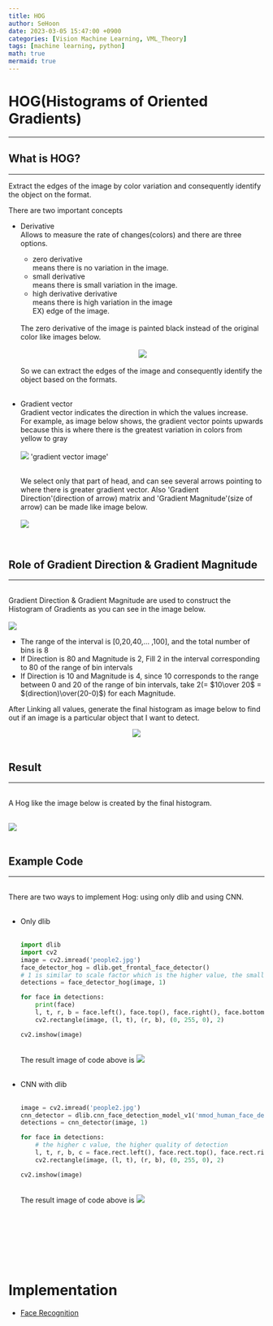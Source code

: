 ```yaml
---
title: HOG
author: SeHoon
date: 2023-03-05 15:47:00 +0900
categories: [Vision Machine Learning, VML_Theory]
tags: [machine learning, python]
math: true
mermaid: true
---
```


# HOG(Histograms of Oriented Gradients)
---
## What is HOG?
---
Extract the edges of the image by color variation and consequently identify the object on the format.

There are two important concepts
- Derivative<br>
    Allows to measure the rate of changes(colors) and there are three options.
    + zero derivative<br>
        means there is no variation in the image.
    + small derivative<br>
        means there is small variation in the image.
    + high derivative derivative<br>
        means there is high variation in the image<br> EX) edge of the image.
    <br>  
    The zero derivative of the image is painted black instead of the original color like images below.<br>
    <br>
    <center>
    <img src="https://user-images.githubusercontent.com/28240052/224238779-4631845b-b8bb-4925-8c10-d97363546245.png"> 
    </center>
    <br>
    So we can extract the edges of the image and consequently identify the object based on the formats.
    <br>
    <br>
- Gradient vector<br>
    Gradient vector indicates the direction in which the values increase.<br>
    For example, as image below shows, the gradient vector points upwards because this is where there is the greatest variation in colors from yellow to gray<br>
    <br>
    <img src="https://user-images.githubusercontent.com/28240052/222979389-6b604da5-fc93-4be6-8954-6357e90e8284.png"> 'gradient vector image'<br><br>

    We select only that part of head, and can see several arrows pointing to where there is greater gradient vector. Also 'Gradient Direction'(direction of arrow) matrix and 'Gradient Magnitude'(size of arrow) can be made like image below.
    <br>
    <br>
    <img src="https://user-images.githubusercontent.com/28240052/222981629-1d4d6447-c521-43b4-ae1e-1118bf247104.png"><br>

    <br>
## Role of Gradient Direction & Gradient Magnitude
---
<br>
Gradient Direction & Gradient Magnitude are used to construct the Histogram of Gradients
as you can see in the image below.<br><br>
<img src="https://user-images.githubusercontent.com/28240052/224039450-842f22d0-df28-4a92-a446-428bccf45000.png">
<br>

- The range of the interval is [0,20,40,… ,100], and the total number of bins is 8<br>
- If Direction is 80 and Magnitude is 2, Fill 2 in the interval corresponding to 80 of the range of bin intervals<br>
- If Direction is 10 and Magnitude is 4, since 10 corresponds to the range between 0 and 20 of the range of bin intervals, take 2(= $10\over 20$ = $(direction)\over(20-0)$) for each Magnitude.<br>

After Linking all values, generate the final histogram as image below to find out if an image is a particular object that I want to detect.<br>
<center>
<img src="https://user-images.githubusercontent.com/28240052/224046668-4454ce21-f5b1-43fc-a682-de036d60c243.png">
</center><br>

## Result
---
<br>
A Hog like the image below is created by the final histogram.<br><br>

<img src="https://user-images.githubusercontent.com/28240052/224047725-20866a70-fd94-4079-89be-ce1c42f69014.png"><br><br>

## Example Code
---
<br>
There are two ways to implement Hog: using only dlib and using CNN.<br><br>

+ Only dlib
    <br><br>

    ``` py
    import dlib
    import cv2
    image = cv2.imread('people2.jpg')
    face_detector_hog = dlib.get_frontal_face_detector()
    # 1 is similar to scale factor which is the higher value, the smaller box
    detections = face_detector_hog(image, 1) 

    for face in detections:
        print(face)
        l, t, r, b = face.left(), face.top(), face.right(), face.bottom()
        cv2.rectangle(image, (l, t), (r, b), (0, 255, 0), 2)

    cv2.imshow(image)
    ```
    <br>
    The result image of code above is
    <img src="https://user-images.githubusercontent.com/28240052/224481553-87a16aae-38f4-4627-83ba-5c573e5cda19.png">
    <br><br>

+ CNN with dlib
    <br><br>

    ```py
    image = cv2.imread('people2.jpg')
    cnn_detector = dlib.cnn_face_detection_model_v1('mmod_human_face_detector.dat')
    detections = cnn_detector(image, 1)

    for face in detections:
        # the higher c value, the higher quality of detection
        l, t, r, b, c = face.rect.left(), face.rect.top(), face.rect.right(), face.rect.bottom(), face.confidence
        cv2.rectangle(image, (l, t), (r, b), (0, 255, 0), 2)

    cv2.imshow(image)
    ```
    <br>
    The result image of code above is
    <img src="https://user-images.githubusercontent.com/28240052/224481553-87a16aae-38f4-4627-83ba-5c573e5cda19.png">
    <br>

<br>

<br><br><br><br>

# Implementation

+ [Face Recognition](https://github.com/csh970605/Computer-Vision-Masterclass/tree/main/Section%202)
